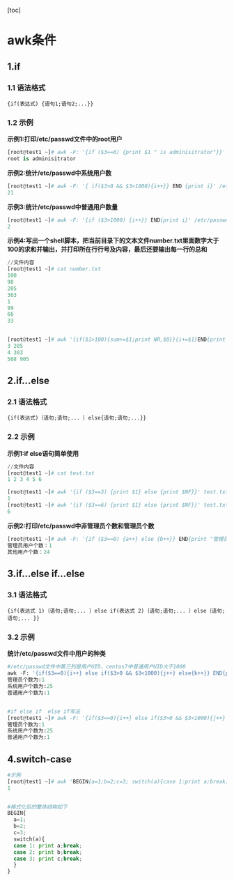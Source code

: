 [toc]



# awk条件

## 1.if

### 1.1 语法格式

`{if(表达式) {语句1;语句2;...}}`

### 1.2 示例

**示例1:打印/etc/passwd文件中的root用户**

```python
[root@test1 ~]# awk -F: '{if ($3==0) {print $1 " is adminisitrator"}}' /etc/passwd
root is adminisitrator
```

**示例2:统计/etc/passwd中系统用户数**

```python
[root@test1 ~]# awk -F: '{ if($3>0 && $3<1000){i++}} END {print i}' /etc/passwd
21
```

**示例3:统计/etc/passwd中普通用户数量**

```python
[root@test1 ~]# awk -F: '{if ($3>1000) {i++}} END{print i}' /etc/passwd
2
```

**示例4:写出一个shell脚本，把当前目录下的文本文件number.txt里面数字大于100的求和并输出，并打印所在行行号及内容，最后还要输出每一行的总和**

```python
//文件内容
[root@test1 ~]# cat number.txt
100
98
205
303
1
99
66
33


[root@test1 ~]# awk '{if($1>100){sum+=$1;print NR,$0}}{i+=$1}END{print sum,i}' number.txt 
3 205
4 303
508 905
```



## 2.if...else

### 2.1 语法格式

`{if(表达式)｛语句;语句;... ｝else{语句;语句;...}}`

### 2.2 示例

**示例1:if else语句简单使用**

```python
//文件内容
[root@test1 ~]# cat test.txt 
1 2 3 4 5 6

[root@test1 ~]# awk '{if ($3==3) {print $1} else {print $NF}}' test.txt 
1
[root@test1 ~]# awk '{if ($3==6) {print $1} else {print $NF}}' test.txt 
6
```

**示例2:打印/etc/passwd中非管理员个数和管理员个数**

```python
[root@test1 ~]# awk -F: '{if ($3==0) {a++} else {b++}} END{print "管理员用户个数："a;print "其他用户个数："b}' /etc/passwd
管理员用户个数：1
其他用户个数：24
```



## 3.if...else if...else

### 3.1 语法格式

`{if(表达式 1)｛语句;语句;... ｝else if(表达式 2)｛语句;语句;... ｝else｛语句;语句;... }}`



### 3.2 示例

**统计/etc/passwd文件中用户的种类**

```python
#/etc/passwd文件中第三列是用户UID，centos7中普通用户UID大于1000
awk -F: '{if($3==0){i++} else if($3>0 && $3<1000){j++} else{k++}} END{print "管理员个数为:"i;print "系统用户个数为:"j;print "普通用户个数为:"k}' /etc/passwd
管理员个数为:1
系统用户个数为:25
普通用户个数为:1


#if else if  else if写法
[root@test1 ~]# awk -F: '{if($3==0){i++} else if($3>0 && $3<1000){j++} else if($3>=1000){k++}} END{print "管理员个数为:"i;print "系统用户个数为:"j;print "普通用户个数为:"k}' /etc/passwd
管理员个数为:1
系统用户个数为:25
普通用户个数为:1
```



## 4.switch-case

```python
#示例
[root@test1 ~]# awk 'BEGIN{a=1;b=2;c=3; switch(a){case 1:print a;break;case 2:print b;break; case 3:print c;break;}}'
1


#格式化后的整体结构如下
BEGIN{
  a=1;
  b=2;
  c=3;
  switch(a){
  case 1: print a;break;
  case 2: print b;break;
  case 3: print c;break;
  }
}
```

